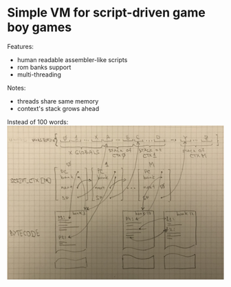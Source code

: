 # Simple VM for script-driven game boy games
Features:
- human readable assembler-like scripts
- rom banks support
- multi-threading

Notes:
- threads share same memory
- context's stack grows ahead

Instead of 100 words:
![scheme](/scheme.png)
